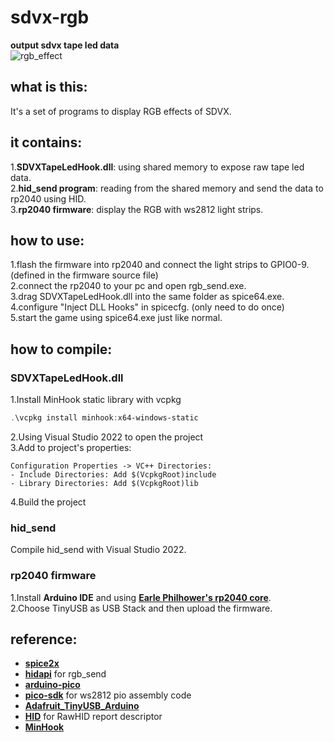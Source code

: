 # sdvx-rgb
**output sdvx tape led data**  
![rgb_effect](https://github.com/hlcm0/sdvx-rgb/assets/103294894/ddd0477e-8d16-472d-9812-67287682c630)

## what is this:
It's a set of programs to display RGB effects of SDVX.
## it contains:
1.**SDVXTapeLedHook.dll**: using shared memory to expose raw tape led data.  
2.**hid_send program**: reading from the shared memory and send the data to rp2040 using HID.  
3.**rp2040 firmware**: display the RGB with ws2812 light strips.
## how to use:
1.flash the firmware into rp2040 and connect the light strips to GPIO0-9. (defined in the firmware source file)  
2.connect the rp2040 to your pc and open rgb_send.exe.  
3.drag SDVXTapeLedHook.dll into the same folder as spice64.exe.  
4.configure "Inject DLL Hooks" in spicecfg. (only need to do once)  
5.start the game using spice64.exe just like normal.  
## how to compile:
### SDVXTapeLedHook.dll
1.Install MinHook static library with vcpkg
```powershell
.\vcpkg install minhook:x64-windows-static
```
2.Using Visual Studio 2022 to open the project  
3.Add to project's properties:
```
Configuration Properties -> VC++ Directories:
- Include Directories: Add $(VcpkgRoot)include
- Library Directories: Add $(VcpkgRoot)lib
```
4.Build the project
### hid_send
Compile hid_send with Visual Studio 2022.
### rp2040 firmware
1.Install **Arduino IDE** and using [**Earle Philhower's rp2040 core**](https://github.com/earlephilhower/arduino-pico).  
2.Choose TinyUSB as USB Stack and then upload the firmware.  
## reference:
- [**spice2x**](https://github.com/spice2x/spice2x.github.io)
- [**hidapi**](https://github.com/libusb/hidapi) for rgb_send
- [**arduino-pico**](https://github.com/earlephilhower/arduino-pico)
- [**pico-sdk**](https://github.com/raspberrypi/pico-sdk) for ws2812 pio assembly code
- [**Adafruit_TinyUSB_Arduino**](https://github.com/adafruit/Adafruit_TinyUSB_Arduino)
- [**HID**](https://github.com/NicoHood/HID) for RawHID report descriptor
- [**MinHook**](https://github.com/TsudaKageyu/minhook)
